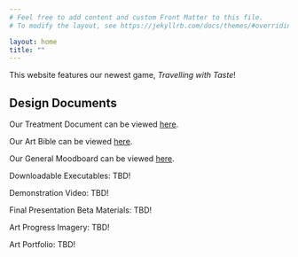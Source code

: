 ```yaml
---
# Feel free to add content and custom Front Matter to this file.
# To modify the layout, see https://jekyllrb.com/docs/themes/#overriding-theme-defaults

layout: home
title: ""
---
```


This website features our newest game, *Travelling with Taste*!

## Design Documents

Our Treatment Document can be viewed [here](https://docs.google.com/document/d/1yQCKmlCB_aOYfUYNSvvhvCBOGQCmq55llBtxgCiq7kg/edit?usp=sharing).

Our Art Bible can be viewed [here](https://docs.google.com/document/d/1_azlsXkz_4Q3rQu0NJLJ3a431V93jmh4QpL5eq15vqQ/edit?usp=sharing).

Our General Moodboard can be viewed [here](https://miro.com/app/board/uXjVIMrTzOM=/).

Downloadable Executables: TBD!

Demonstration Video: TBD!

Final Presentation Beta Materials: TBD!

Art Progress Imagery: TBD!

Art Portfolio: TBD!
